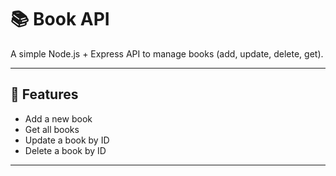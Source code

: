 # 📚 Book API

A simple Node.js + Express API to manage books (add, update, delete, get).

---

## 🚀 Features
- Add a new book
- Get all books
- Update a book by ID
- Delete a book by ID

---